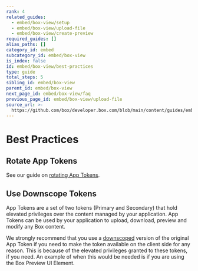 ```yaml
---
rank: 4
related_guides:
  - embed/box-view/setup
  - embed/box-view/upload-file
  - embed/box-view/create-preview
required_guides: []
alias_paths: []
category_id: embed
subcategory_id: embed/box-view
is_index: false
id: embed/box-view/best-practices
type: guide
total_steps: 5
sibling_id: embed/box-view
parent_id: embed/box-view
next_page_id: embed/box-view/faq
previous_page_id: embed/box-view/upload-file
source_url: >-
  https://github.com/box/developer.box.com/blob/main/content/guides/embed/box-view/best-practices.md
---
```

# Best Practices

## Rotate App Tokens

See our guide on [rotating App Tokens][rotate].

## Use Downscope Tokens

App Tokens are a set of two tokens (Primary and Secondary) that hold elevated
privileges over the content managed by your application. App Tokens can be used
by your application to upload, download, preview and modify any Box content.

We strongly recommend that you use a [downscoped][downscoped] version of the
original App Token if you need to make the token available on the client side
for any reason. This is because of the elevated privileges granted to these
tokens, if you need. An example of when this would be needed is if you are using
the Box Preview UI Element.

[rotate]: g://authentication/app-token/rollover
[downscoped]: g://authentication/tokens/downscope